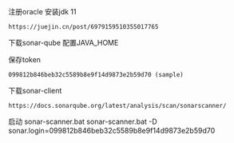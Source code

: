 注册oracle
	安装jdk 11

	https://juejin.cn/post/6979159510355017765

下载sonar-qube
	配置JAVA_HOME

保存token

	099812b846beb32c5589b8e9f14d9873e2b59d70 (sample)

下载sonar-client

	https://docs.sonarqube.org/latest/analysis/scan/sonarscanner/

启动 sonar-scanner.bat
	 sonar-scanner.bat -D sonar.login=099812b846beb32c5589b8e9f14d9873e2b59d70